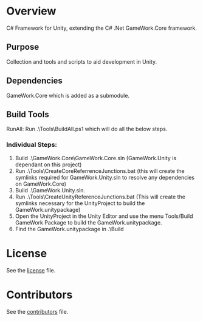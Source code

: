 # Overview

C# Framework for Unity, extending the C# .Net GameWork.Core framework.

## Purpose

Collection and tools and scripts to aid development in Unity.

## Dependencies

GameWork.Core which is added as a submodule.

## Build Tools
RunAll: Run .\Tools\BuildAll.ps1 which will do all the below steps.

### Individual Steps:
1. Build .\GameWork.Core\GameWork.Core.sln (GameWork.Unity is dependant on this project)
2. Run .\Tools\CreateCoreReferrenceJunctions.bat (this will create the symlinks required for GameWork.Unity.sln to resolve any dependencies on GameWork.Core)
3. Build .\GameWork.Unity.sln.
4. Run .\Tools\CreateUnityReferenceJunctions.bat (This will create the symlinks necessary for the UnityProject to build the GameWork.unitypackage)
5. Open the UnityProject in the Unity Editor and use the menu Tools/Build GameWork Package to build the GameWork.unitypackage.
6. Find the GameWork.unitypackage in .\Build

# License
See the [license](LICENSE.md) file.

# Contributors
See the [contributors](CONTRIBUTORS.md) file.
